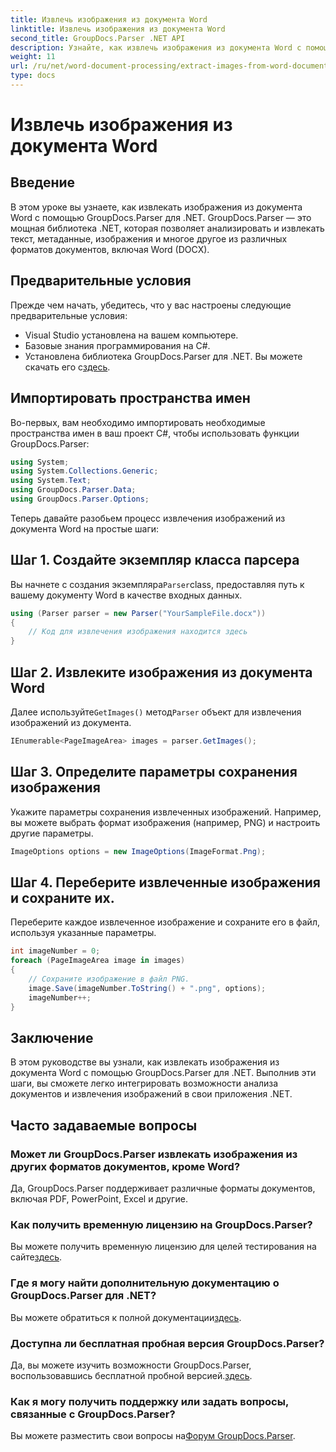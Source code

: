 ```yaml
---
title: Извлечь изображения из документа Word
linktitle: Извлечь изображения из документа Word
second_title: GroupDocs.Parser .NET API
description: Узнайте, как извлечь изображения из документа Word с помощью GroupDocs.Parser для .NET. В этом руководстве представлены пошаговые инструкции по интеграции изображений в вашу .NET.
weight: 11
url: /ru/net/word-document-processing/extract-images-from-word-document/
type: docs
---
```

# Извлечь изображения из документа Word

## Введение
В этом уроке вы узнаете, как извлекать изображения из документа Word с помощью GroupDocs.Parser для .NET. GroupDocs.Parser — это мощная библиотека .NET, которая позволяет анализировать и извлекать текст, метаданные, изображения и многое другое из различных форматов документов, включая Word (DOCX).
## Предварительные условия
Прежде чем начать, убедитесь, что у вас настроены следующие предварительные условия:
- Visual Studio установлена на вашем компьютере.
- Базовые знания программирования на C#.
- Установлена библиотека GroupDocs.Parser для .NET. Вы можете скачать его с[здесь](https://releases.groupdocs.com/parser/net/).
## Импортировать пространства имен
Во-первых, вам необходимо импортировать необходимые пространства имен в ваш проект C#, чтобы использовать функции GroupDocs.Parser:
```csharp
using System;
using System.Collections.Generic;
using System.Text;
using GroupDocs.Parser.Data;
using GroupDocs.Parser.Options;
```
Теперь давайте разобьем процесс извлечения изображений из документа Word на простые шаги:
## Шаг 1. Создайте экземпляр класса парсера
 Вы начнете с создания экземпляра`Parser`class, предоставляя путь к вашему документу Word в качестве входных данных.
```csharp
using (Parser parser = new Parser("YourSampleFile.docx"))
{
    // Код для извлечения изображения находится здесь
}
```
## Шаг 2. Извлеките изображения из документа Word
 Далее используйте`GetImages()` метод`Parser` объект для извлечения изображений из документа.
```csharp
IEnumerable<PageImageArea> images = parser.GetImages();
```
## Шаг 3. Определите параметры сохранения изображения
Укажите параметры сохранения извлеченных изображений. Например, вы можете выбрать формат изображения (например, PNG) и настроить другие параметры.
```csharp
ImageOptions options = new ImageOptions(ImageFormat.Png);
```
## Шаг 4. Переберите извлеченные изображения и сохраните их.
Переберите каждое извлеченное изображение и сохраните его в файл, используя указанные параметры.
```csharp
int imageNumber = 0;
foreach (PageImageArea image in images)
{
    // Сохраните изображение в файл PNG.
    image.Save(imageNumber.ToString() + ".png", options);
    imageNumber++;
}
```
## Заключение
В этом руководстве вы узнали, как извлекать изображения из документа Word с помощью GroupDocs.Parser для .NET. Выполнив эти шаги, вы сможете легко интегрировать возможности анализа документов и извлечения изображений в свои приложения .NET.

## Часто задаваемые вопросы
### Может ли GroupDocs.Parser извлекать изображения из других форматов документов, кроме Word?
Да, GroupDocs.Parser поддерживает различные форматы документов, включая PDF, PowerPoint, Excel и другие.
### Как получить временную лицензию на GroupDocs.Parser?
 Вы можете получить временную лицензию для целей тестирования на сайте[здесь](https://purchase.groupdocs.com/temporary-license/).
### Где я могу найти дополнительную документацию о GroupDocs.Parser для .NET?
 Вы можете обратиться к полной документации[здесь](https://tutorials.groupdocs.com/parser/net/).
### Доступна ли бесплатная пробная версия GroupDocs.Parser?
 Да, вы можете изучить возможности GroupDocs.Parser, воспользовавшись бесплатной пробной версией.[здесь](https://releases.groupdocs.com/).
### Как я могу получить поддержку или задать вопросы, связанные с GroupDocs.Parser?
 Вы можете разместить свои вопросы на[Форум GroupDocs.Parser](https://forum.groupdocs.com/c/parser/17).